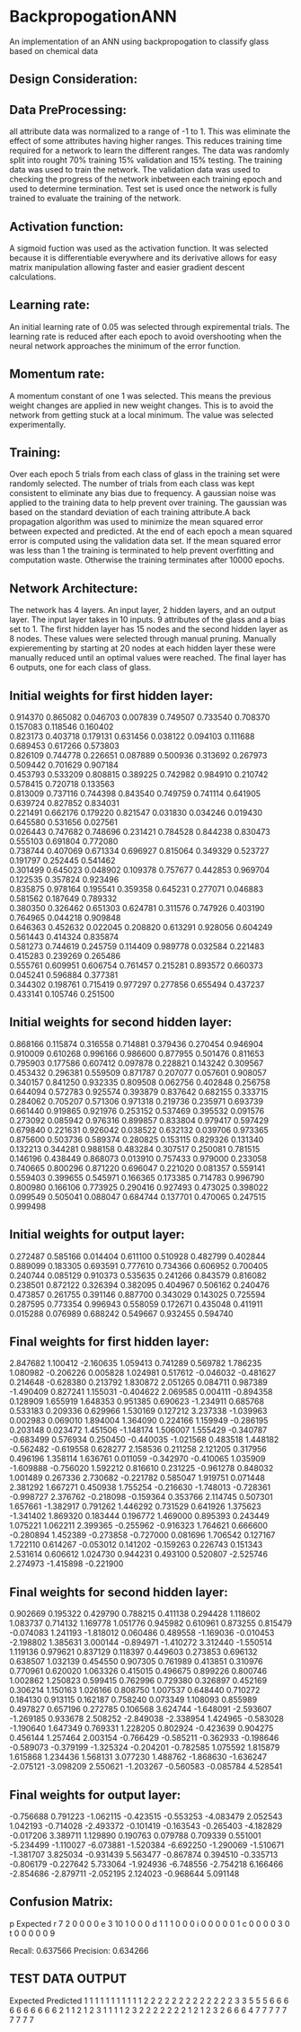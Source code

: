 # BackpropogationANN
An implementation of an ANN using backpropogation to classify glass based on chemical data

## Design Consideration:

## Data PreProcessing:
all attribute data was normalized to a range of -1 to 1. This was eliminate the effect of some
attributes having higher ranges. This reduces training time required for a network to learn
the different ranges. The data was randomly split into rought 70% training 15% validation and
15% testing. The training data was used to train the network. The validation data was used to 
checking the progress of the network inbetween each training epoch and used to determine termination.
Test set is used once the network is fully trained to evaluate the training of the network. 

## Activation function:
A sigmoid fuction was used as the activation function. It was selected because it is
differentiable everywhere and its derivative allows for easy matrix manipulation allowing
faster and easier gradient descent calculations.

## Learning rate:
An initial learning rate of 0.05 was selected through expiremental trials. The learning
rate is reduced after each epoch to avoid overshooting when the neural network approaches
the minimum of the error function.

## Momentum rate:
A momentum constant of one 1 was selected. This means the previous weight changes are applied
in new weight changes. This is to avoid the network from getting stuck at a local minimum. The
value was selected experimentally.

## Training:
Over each epoch 5 trials from each class of glass in the training set were randomly selected.
The number of trials from each class was kept consistent to eliminate any bias due to frequency. 
A gaussian noise was applied to the training data to help prevent over training. The gaussian was
based on the standard deviation of each training attribute.A back propagation algorithm was used
to minimize the mean squared error between expected and predicted. At the end of each epoch a mean
squared error is computed using the validation data set. If the mean squared error was less than 1
the training is terminated to help prevent overfitting and computation waste. Otherwise the training
terminates after 10000 epochs. 

## Network Architecture:
The network has 4 layers. An input layer, 2 hidden layers, and an output layer. The input layer takes
in 10 inputs. 9 attributes of the glass and a bias set to 1. The first hidden layer has 15 nodes and
the second hidden layer as 8 nodes. These values were selected through manual pruning. Manually expierementing by 
starting at 20 nodes at each hidden layer these were manually reduced until an optimal values were reached. The final
layer has 6 outputs, one for each class of glass.



## Initial weights for first hidden layer:
0.914370 0.865082 0.046703 0.007839 0.749507 0.733540 0.708370 0.157083 0.118546 0.160402<br />
0.823173 0.403718 0.179131 0.631456 0.038122 0.094103 0.111688 0.689453 0.617266 0.573803<br />
0.826109 0.744778 0.226651 0.087889 0.500936 0.313692 0.267973 0.509442 0.701629 0.907184<br />
0.453793 0.533209 0.808815 0.389225 0.742982 0.984910 0.210742 0.578415 0.720718 0.133563<br />
0.813009 0.737116 0.744398 0.843540 0.749759 0.741114 0.641905 0.639724 0.827852 0.834031<br />
0.221491 0.662176 0.179220 0.821547 0.031830 0.034246 0.019430 0.645580 0.531656 0.027561<br />
0.026443 0.747682 0.748696 0.231421 0.784528 0.844238 0.830473 0.555103 0.691804 0.772080<br />
0.738744 0.407069 0.671334 0.696927 0.815064 0.349329 0.523727 0.191797 0.252445 0.541462<br />
0.301499 0.645023 0.048902 0.109378 0.757677 0.442853 0.969704 0.122535 0.357824 0.923496<br />
0.835875 0.978164 0.195541 0.359358 0.645231 0.277071 0.046883 0.581562 0.187649 0.789332<br />
0.380350 0.326462 0.651303 0.624781 0.311576 0.747926 0.403190 0.764965 0.044218 0.909848<br />
0.646363 0.452632 0.022045 0.208820 0.613291 0.928056 0.604249 0.561443 0.414324 0.835874<br />
0.581273 0.744619 0.245759 0.114409 0.989778 0.032584 0.221483 0.415283 0.239269 0.265486<br />
0.555761 0.609951 0.606754 0.761457 0.215281 0.893572 0.660373 0.045241 0.596884 0.377381<br />
0.344302 0.198761 0.715419 0.977297 0.277856 0.655494 0.437237 0.433141 0.105746 0.251500<br />

## Initial weights for second hidden layer:
0.868166 0.115874 0.316558 0.714881 0.379436 0.270454 0.946904 0.910009 0.610268 0.996166
0.986600 0.877955 0.501476 0.811653 0.795903 0.177586 0.607412 0.097878 0.228821 0.143242
0.309567 0.453432 0.296381 0.559509 0.871787 0.207077 0.057601 0.908057 0.340157 0.841250
0.932335 0.809508 0.062756 0.402848 0.256758 0.644094 0.572783 0.925574 0.393879 0.837642
0.682155 0.333715 0.284062 0.705207 0.571306 0.971318 0.219736 0.235971 0.693739 0.661440
0.919865 0.921976 0.253152 0.537469 0.395532 0.091576 0.273092 0.085942 0.976316 0.899857
0.833804 0.979417 0.597429 0.679840 0.221631 0.926042 0.038522 0.632132 0.039706 0.973365
0.875600 0.503736 0.589374 0.280825 0.153115 0.829326 0.131340 0.132213 0.344281 0.988158
0.483284 0.307517 0.250081 0.781515 0.146196 0.438449 0.868073 0.013910 0.757433 0.979000
0.233058 0.740665 0.800296 0.871220 0.696047 0.221020 0.081357 0.559141 0.559403 0.399655
0.545971 0.166365 0.173385 0.714783 0.996790 0.800980 0.166106 0.773925 0.290416 0.927493
0.473025 0.398022 0.099549 0.505041 0.088047 0.684744 0.137701 0.470065 0.247515 0.999498

## Initial weights for output layer:
0.272487 0.585166 0.014404 0.611100 0.510928 0.482799 0.402844 0.889099
0.183305 0.693591 0.777610 0.734366 0.606952 0.700405 0.240744 0.085129
0.910373 0.535635 0.241266 0.843579 0.816082 0.238501 0.872122 0.326394
0.382095 0.404967 0.506162 0.240476 0.473857 0.261755 0.391146 0.887700
0.343029 0.143025 0.725594 0.287595 0.773354 0.996943 0.558059 0.172671
0.435048 0.411911 0.015288 0.076989 0.688242 0.549667 0.932455 0.594740

## Final weights for first hidden layer:
2.847682 1.100412 -2.160635 1.059413 0.741289 0.569782 1.786235 1.080982 -0.206226 0.005828 1.024981 0.517612 -0.046032 -0.481627 0.214648
-0.628380 0.213792 1.830872 2.051265 0.084711 0.987389 -1.490409 0.827241 1.155031 -0.404622 2.069585 0.004111 -0.894358 0.128909 1.655919
1.648353 0.951385 0.690623 -1.234911 0.685768 0.533183 0.209336 0.629966 1.530169 0.127212 3.237338 -1.039963 0.002983 0.069010 1.894004
1.364090 0.224166 1.159949 -0.286195 0.203148 0.023472 1.451506 -1.148174 1.506007 1.555429 -0.340787 -0.683499 0.576934 0.250450 -0.440035
-1.021568 0.483518 1.448182 -0.562482 -0.619558 0.628277 2.158536 0.211258 2.121205 0.317956 0.496196 1.358114 1.636761 0.011059 -0.342970
-0.410065 1.035909 -1.609888 -0.756020 1.592212 0.816610 0.231225 -0.961278 0.848032 1.001489 0.267336 2.730682 -0.221782 0.585047 1.919751
0.071448 2.381292 1.667271 0.450938 1.755254 -0.216630 -1.748013 -0.728361 -0.998727 2.376762 -0.218098 -0.159364 0.353766 2.114745 0.507301
1.657661 -1.382917 0.791262 1.446292 0.731529 0.641926 1.375623 -1.341402 1.869320 0.183444 0.196772 1.469000 0.895393 0.243449 1.075221
1.062211 2.399365 -0.255962 -0.916323 1.764621 0.666600 -0.280894 1.452389 -0.273858 -0.727000 0.081696 1.706542 0.127167 1.722110 0.614267
-0.053012 0.141202 -0.159263 0.226743 0.151343 2.531614 0.606612 1.024730 0.944231 0.493100 0.520807 -2.525746 2.274973 -1.415898 -0.221900

## Final weights for second hidden layer:
0.902669 0.195322 0.429790 0.788215 0.411138 0.294428 1.118602 1.083737 
0.714132 1.169778 1.051776 0.945982 0.610961 0.873255 0.815479 -0.074083 
1.241193 -1.818012 0.060486 0.489558 -1.169036 -0.010453 -2.198802 1.385631 
3.000144 -0.894971 -1.410272 3.312440 -1.550514 1.119136 0.979621 0.837129 
0.118397 0.449603 0.273853 0.696132 0.638507 1.032139 0.454550 0.907305 
0.761989 0.413851 0.310976 0.770961 0.620020 1.063326 0.415015 0.496675 
0.899226 0.800746 1.002862 1.250823 0.599415 0.762996 0.729380 0.326897 
0.452169 0.306214 1.150163 1.026166 0.808750 1.007537 0.648440 0.710272 
0.184130 0.913115 0.162187 0.758240 0.073349 1.108093 0.855989 0.497827 
0.657196 0.272785 0.106568 3.624744 -1.648091 -2.593607 -1.269185 0.933678 
2.508252 -2.849038 -2.338954 1.424965 -0.583028 -1.190640 1.647349 0.769331 
1.228205 0.802924 -0.423639 0.904275 0.456144 1.257464 2.003154 -0.766429 
-0.585211 -0.362933 -0.198646 -0.589073 -0.379199 -1.325324 -0.204201 -0.782585 
1.075592 1.815879 1.615868 1.234436 1.568131 3.077230 1.488762 -1.868630 
-1.636247 -2.075121 -3.098209 2.550621 -1.203267 -0.560583 -0.085784 4.528541 

## Final weights for output layer:
-0.756688 0.791223 -1.062115 -0.423515 -0.553253 -4.083479
2.052543 1.042193 -0.714028 -2.493372 -0.101419 -0.163543
-0.265403 -4.182829 -0.017206 3.389711 1.129890 0.190763
0.079788 0.709339 0.551001 -5.234499 -1.110027 -6.073881
-1.520384 -6.692250 -1.290069 -1.510671 -1.381707 3.825034
-0.931439 5.563477 -0.867874 0.394510 -0.335713 -0.806179
-0.227642 5.733064 -1.924936 -6.748556 -2.754218 6.166466
-2.854686 -2.879711 -2.052195 2.124023 -0.968644 5.091148

## Confusion Matrix:

p	  Expected
r	7 2 0 0 0 0
e	3 10 1 0 0 0
d	1 1 1 0 0 0
i	0 0 0 0 0 1
c	0 0 0 0 3 0
t	0 0 0 0 0 9

Recall: 0.637566
Precision: 0.634266

## TEST DATA OUTPUT
Expected       Predicted
1              1
1              1
1              1
1              1
1              1
1              2
2              2
2              2
2              2
2              2
2              2
2              2
3              3
5              5
5              6
6              6
6              6
6              6
6              6
6              2
1              1
2              1
2              3
1              1
1              1
2              3
2              2
2              2
2              2
2              1
2              1
2              3
2              6
6              6
4              7
7              7
7              7
7              7
7              7
